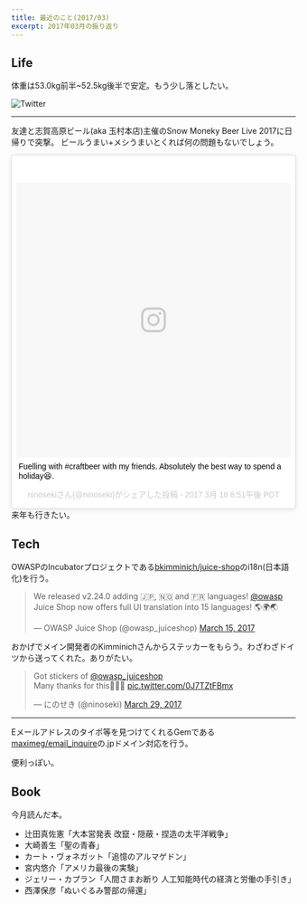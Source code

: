 ```yaml
---
title: 最近のこと(2017/03)
excerpt: 2017年03月の振り返り
---
```


## Life

体重は53.0kg前半~52.5kg後半で安定。もう少し落としたい。

![Twitter](https://pbs.twimg.com/media/C8M3HHbUwAAbSyu.jpg:large)

---

友達と志賀高原ビール(aka 玉村本店)主催のSnow Moneky Beer Live 2017に日帰りで突撃。
ビールうまい+メシうまいとくれば何の問題もないでしょう。
<blockquote class="instagram-media" data-instgrm-captioned data-instgrm-version="7" style=" background:#FFF; border:0; border-radius:3px; box-shadow:0 0 1px 0 rgba(0,0,0,0.5),0 1px 10px 0 rgba(0,0,0,0.15); margin: 1px; max-width:658px; padding:0; width:99.375%; width:-webkit-calc(100% - 2px); width:calc(100% - 2px);"><div style="padding:8px;"> <div style=" background:#F8F8F8; line-height:0; margin-top:40px; padding:50.0% 0; text-align:center; width:100%;"> <div style=" background:url(data:image/png;base64,iVBORw0KGgoAAAANSUhEUgAAACwAAAAsCAMAAAApWqozAAAABGdBTUEAALGPC/xhBQAAAAFzUkdCAK7OHOkAAAAMUExURczMzPf399fX1+bm5mzY9AMAAADiSURBVDjLvZXbEsMgCES5/P8/t9FuRVCRmU73JWlzosgSIIZURCjo/ad+EQJJB4Hv8BFt+IDpQoCx1wjOSBFhh2XssxEIYn3ulI/6MNReE07UIWJEv8UEOWDS88LY97kqyTliJKKtuYBbruAyVh5wOHiXmpi5we58Ek028czwyuQdLKPG1Bkb4NnM+VeAnfHqn1k4+GPT6uGQcvu2h2OVuIf/gWUFyy8OWEpdyZSa3aVCqpVoVvzZZ2VTnn2wU8qzVjDDetO90GSy9mVLqtgYSy231MxrY6I2gGqjrTY0L8fxCxfCBbhWrsYYAAAAAElFTkSuQmCC); display:block; height:44px; margin:0 auto -44px; position:relative; top:-22px; width:44px;"></div></div> <p style=" margin:8px 0 0 0; padding:0 4px;"> <a href="https://www.instagram.com/p/BRziaEjhN-y/" style=" color:#000; font-family:Arial,sans-serif; font-size:14px; font-style:normal; font-weight:normal; line-height:17px; text-decoration:none; word-wrap:break-word;" target="_blank">Fuelling with #craftbeer with my friends. Absolutely the best way to spend a holiday😆.</a></p> <p style=" color:#c9c8cd; font-family:Arial,sans-serif; font-size:14px; line-height:17px; margin-bottom:0; margin-top:8px; overflow:hidden; padding:8px 0 7px; text-align:center; text-overflow:ellipsis; white-space:nowrap;">ninosekiさん(@ninoseki)がシェアした投稿 - <time style=" font-family:Arial,sans-serif; font-size:14px; line-height:17px;" datetime="2017-03-19T03:51:52+00:00">2017  3月 18 8:51午後 PDT</time></p></div></blockquote>
<script async defer src="//platform.instagram.com/en_US/embeds.js"></script>
来年も行きたい。

## Tech

OWASPのIncubatorプロジェクトである[bkimminich/juice-shop](https://github.com/bkimminich/juice-shop)のi18n(日本語化)を行う。

<blockquote class="twitter-tweet" data-lang="en"><p lang="en" dir="ltr">We released v2.24.0 adding 🇯🇵, 🇳🇴 and 🇫🇷 languages! <a href="https://twitter.com/owasp">@owasp</a> Juice Shop now offers full UI translation into 15 languages! 🌎🌍🌏</p>&mdash; OWASP Juice Shop (@owasp_juiceshop) <a href="https://twitter.com/owasp_juiceshop/status/841993185274560512">March 15, 2017</a></blockquote>
<script async src="//platform.twitter.com/widgets.js" charset="utf-8"></script>

おかげでメイン開発者のKimminichさんからステッカーをもらう。わざわざドイツから送ってくれた。ありがたい。
<blockquote class="twitter-tweet" data-lang="en"><p lang="en" dir="ltr">Got stickers of <a href="https://twitter.com/owasp_juiceshop">@owasp_juiceshop</a> <br>Many thanks for this👏👏👏 <a href="https://t.co/0J7TZtFBmx">pic.twitter.com/0J7TZtFBmx</a></p>&mdash; にのせき (@ninoseki) <a href="https://twitter.com/ninoseki/status/846920738581897217">March 29, 2017</a></blockquote>
<script async src="//platform.twitter.com/widgets.js" charset="utf-8"></script>

---

Eメールアドレスのタイポ等を見つけてくれるGemである[maximeg/email_inquire](https://github.com/maximeg/email_inquire)の.jpドメイン対応を行う。

便利っぽい。

## Book
今月読んだ本。

* 辻田真佐憲「大本営発表 改竄・隠蔽・捏造の太平洋戦争」
* 大崎善生「聖の青春」
* カート・ヴォネガット「追憶のアルマゲドン」
* 宮内悠介「アメリカ最後の実験」
* ジェリー・カプラン「人間さまお断り 人工知能時代の経済と労働の手引き」
* 西澤保彦「ぬいぐるみ警部の帰還」
